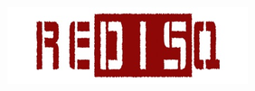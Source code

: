 <p align = "center"> <img src = "https://raw.githubusercontent.com/kartik1998/redisq/master/logo.jpg" alt="REDISQ"> </p>
